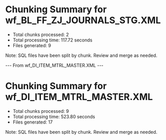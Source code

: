 # Chunking Summary for wf_BL_FF_ZJ_JOURNALS_STG.XML
- Total chunks processed: 2
- Total processing time: 117.72 seconds
- Files generated: 9

Note: SQL files have been split by chunk. Review and merge as needed.


--- From wf_DI_ITEM_MTRL_MASTER.XML ---
# Chunking Summary for wf_DI_ITEM_MTRL_MASTER.XML
- Total chunks processed: 9
- Total processing time: 523.80 seconds
- Files generated: 17

Note: SQL files have been split by chunk. Review and merge as needed.

